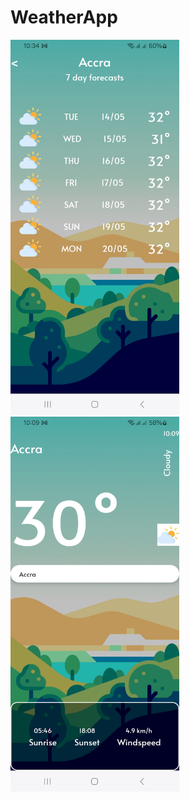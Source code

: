 # WeatherApp

<img src = "screens/Screenshot_20240514_103443_Expo.jpg"  height="600">
<img src = "screens/Screenshot_20240514_100937_Expo.jpg"  height="600">
